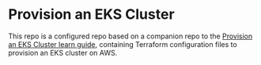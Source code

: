 # Provision an EKS Cluster

This repo is a configured repo based on a companion repo to the [Provision an EKS Cluster learn guide](https://learn.hashicorp.com/terraform/kubernetes/provision-eks-cluster), containing Terraform configuration files to provision an EKS cluster on AWS.
